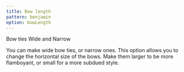 ```yaml
---
title: Bow length
pattern: benjamin
option: bowLength
---
```


Bow ties Wide and Narrow

You can make wide bow ties, or narrow ones. This option allows you to change the horizontal size of the bows. Make them larger to be more flamboyant, or small for a more subdued style.